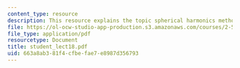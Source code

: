 ```yaml
---
content_type: resource
description: This resource explains the topic spherical harmonics method.
file: https://ol-ocw-studio-app-production.s3.amazonaws.com/courses/2-58j-radiative-transfer-spring-2006/663a8ab381f4cfbefae7e8987d356793_student_lect18.pdf
file_type: application/pdf
resourcetype: Document
title: student_lect18.pdf
uid: 663a8ab3-81f4-cfbe-fae7-e8987d356793
---
```

